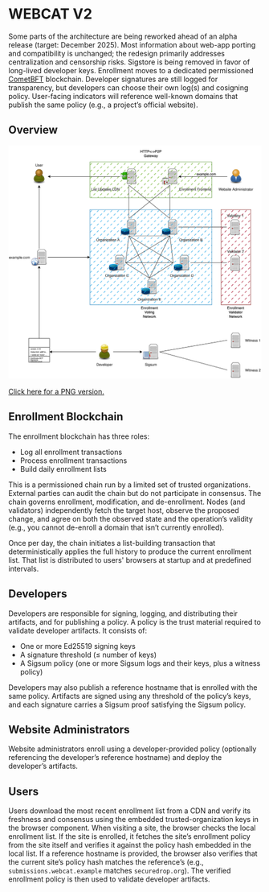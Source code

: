 # WEBCAT V2

Some parts of the architecture are being reworked ahead of an alpha release (target: December 2025). Most information about web-app porting and compatibility is unchanged; the redesign primarily addresses centralization and censorship risks. Sigstore is being removed in favor of long-lived developer keys. Enrollment moves to a dedicated permissioned [CometBFT](https://github.com/cometbft/cometbft) blockchain. Developer signatures are still logged for transparency, but developers can choose their own log(s) and cosigning policy. User-facing indicators will reference well-known domains that publish the same policy (e.g., a project’s official website).

## Overview
![Diagram depicting the full architecture, as summarized below](./docs/architectureV2.svg)

[Click here for a PNG version.](./docs/architectureV2.png)

## Enrollment Blockchain

The enrollment blockchain has three roles:
* Log all enrollment transactions
* Process enrollment transactions
* Build daily enrollment lists

This is a permissioned chain run by a limited set of trusted organizations. External parties can audit the chain but do not participate in consensus. The chain governs enrollment, modification, and de-enrollment. Nodes (and validators) independently fetch the target host, observe the proposed change, and agree on both the observed state and the operation’s validity (e.g., you cannot de-enroll a domain that isn’t currently enrolled).

Once per day, the chain initiates a list-building transaction that deterministically applies the full history to produce the current enrollment list. That list is distributed to users' browsers at startup and at predefined intervals.

## Developers

Developers are responsible for signing, logging, and distributing their artifacts, and for publishing a policy. A policy is the trust material required to validate developer artifacts. It consists of:

* One or more Ed25519 signing keys
* A signature threshold (≤ number of keys)
* A Sigsum policy (one or more Sigsum logs and their keys, plus a witness policy)

Developers may also publish a reference hostname that is enrolled with the same policy. Artifacts are signed using any threshold of the policy’s keys, and each signature carries a Sigsum proof satisfying the Sigsum policy.

## Website Administrators

Website administrators enroll using a developer-provided policy (optionally referencing the developer’s reference hostname) and deploy the developer’s artifacts.

## Users

Users download the most recent enrollment list from a CDN and verify its freshness and consensus using the embedded trusted-organization keys in the browser component. When visiting a site, the browser checks the local enrollment list. If the site is enrolled, it fetches the site’s enrollment policy from the site itself and verifies it against the policy hash embedded in the local list. If a reference hostname is provided, the browser also verifies that the current site’s policy hash matches the reference’s (e.g., `submissions.webcat.example` matches `securedrop.org`). The verified enrollment policy is then used to validate developer artifacts.

